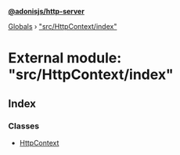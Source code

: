 **[@adonisjs/http-server](../README.md)**

[Globals](../README.md) › ["src/HttpContext/index"](_src_httpcontext_index_.md)

# External module: "src/HttpContext/index"

## Index

### Classes

* [HttpContext](../classes/_src_httpcontext_index_.httpcontext.md)